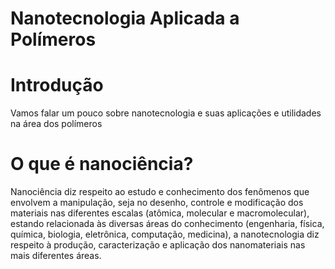 # Nanotecnologia Aplicada a Polímeros
# Introdução
Vamos falar um pouco sobre nanotecnologia e suas aplicações e utilidades na área dos polímeros
# O que é nanociência?
Nanociência diz respeito ao estudo e conhecimento dos fenômenos que envolvem a manipulação, seja no desenho, controle e modificação dos materiais nas diferentes escalas (atômica, molecular e macromolecular), estando relacionada às diversas áreas do conhecimento (engenharia, física, química, biologia, eletrônica, computação, medicina), a nanotecnologia diz respeito à produção, caracterização e aplicação dos nanomateriais nas mais diferentes áreas. 